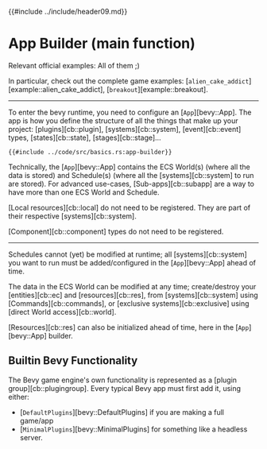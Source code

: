 {{#include ../include/header09.md}}

# App Builder (main function)

Relevant official examples: All of them ;)

In particular, check out the complete game examples:
[`alien_cake_addict`][example::alien_cake_addict],
[`breakout`][example::breakout].

---

To enter the bevy runtime, you need to configure an [`App`][bevy::App]. The app
is how you define the structure of all the things that make up your project:
[plugins][cb::plugin], [systems][cb::system], [event][cb::event] types,
[states][cb::state], [stages][cb::stage]…

```rust,no_run,noplayground
{{#include ../code/src/basics.rs:app-builder}}
```

Technically, the [`App`][bevy::App] contains the ECS World(s) (where all
the data is stored) and Schedule(s) (where all the [systems][cb::system]
to run are stored). For advanced use-cases, [Sub-apps][cb::subapp] are a
way to have more than one ECS World and Schedule.

[Local resources][cb::local] do not need to be registered. They are part of
their respective [systems][cb::system].

[Component][cb::component] types do not need to be registered.

---

Schedules cannot (yet) be modified at runtime; all [systems][cb::system] you
want to run must be added/configured in the [`App`][bevy::App] ahead of time.

The data in the ECS World can be modified at any time; create/destroy your
[entities][cb::ec] and [resources][cb::res], from [systems][cb::system]
using [Commands][cb::commands], or [exclusive systems][cb::exclusive] using
[direct World access][cb::world].

[Resources][cb::res] can also be initialized ahead of time, here in the
[`App`][bevy::App] builder.

## Builtin Bevy Functionality

The Bevy game engine's own functionality is represented as a [plugin group][cb::plugingroup].
Every typical Bevy app must first add it, using either:
 - [`DefaultPlugins`][bevy::DefaultPlugins] if you are making a full game/app
 - [`MinimalPlugins`][bevy::MinimalPlugins] for something like a headless server.
